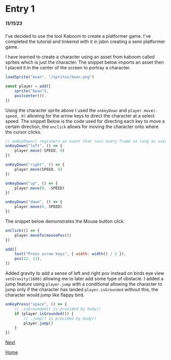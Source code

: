 # Entry 1
##### 11/11/23

I've decided to use the tool Kaboom to create a platformer game. I've completed the tutorial and tinkered with it in jsbin creating a semi platformer game.

I have learned to create a character using an asset from kaboom called sprites which is just the character. The snippet below imports an asset then I placed it in the center of the screen to portray a character.

```javascript
loadSprite("bean", "/sprites/bean.png")

const player = add([
	sprite("bean"),
	pos(center()),
])
```

Using the character sprite above I used the `onkeyDown` and `player.move(-speed, 0)`  allowing for the arrow keys to direct the character at a select speed. The snippet Below is the code used for directing each key to move a certain direction, the `onclick` allows for moving the character onto where the cursor clicks.

```javascript
// onKeyDown() registers an event that runs every frame as long as user is holding a certain key
onKeyDown("left", () => {
	player.move(-SPEED, 0)
})

onKeyDown("right", () => {
	player.move(SPEED, 0)
})

onKeyDown("up", () => {
	player.move(0, -SPEED)
})

onKeyDown("down", () => {
	player.move(0, SPEED)
})
```

The snippet below demonstrates the Mouse button click.
```javascript
onClick(() => {
	player.moveTo(mousePos())
})

add([
	text("Press arrow keys", { width: width() / 2 }),
	pos(12, 12),
])
```

 Added gravity to add a sense of left and right pov instead on birds eye view `setGravity(1600)` allowing me to later add some type of obstacle. I added a jump feature using `player.jump` with a conditional allowing the character to jump only if the character has landed `player.isGrounded` without this, the character would jump like flappy bird.

```javascript
onKeyPress("space", () => {
	// .isGrounded() is provided by body()
	if (player.isGrounded()) {
		// .jump() is provided by body()
		player.jump()
	}
})
```

[Next](entry02.md)

[Home](../README.md)
